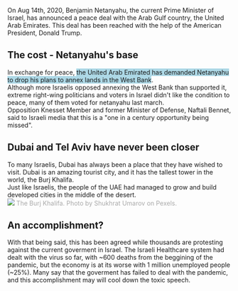 On Aug 14th, 2020, Benjamin Netanyahu, the current Prime Minister of Israel, has announced a peace deal with the Arab Gulf country, the United Arab Emirates. 
This deal has been reached with the help of the American President, Donald Trump.

## The cost - Netanyahu's base 
In exchange for peace, <span style="background: lightblue">the United Arab Emirated has demanded Netanyahu to drop his plans to annex lands in the West Bank</span>. <br />
Although more Israelis opposed annexing the West Bank than supported it, extreme right-wing politicians and voters in Israel didn't like the condition to peace, many of them voted for netanyahu last march. <br />
Opposition Knesset Member and former Minister of Defense, Naftali Bennet, said to Israeli media that this is a "one in a century opportunity being missed".

## Dubai and Tel Aviv have never been closer
To many Israelis, Dubai has always been a place that they have wished to visit. Dubai is an amazing tourist city, and it has the tallest tower in the world, the Burj Khalifa. <br />
Just like Israelis, the people of the UAE had managed to grow and build developed cities in the middle of the desert. <br />
<img src="https://images.pexels.com/photos/1534411/pexels-photo-1534411.jpeg?auto=compress&cs=tinysrgb&h=650&w=940" />
<span style="color: #aaa;">The Burj Khalifa. Photo by Shukhrat Umarov on Pexels.</span>

## An accomplishment?
With that being said, this has been agreed while thousands are protesting against the current goverment in Israel. The Israeli Healthcare system had dealt with the virus so far, with ~600 deaths from the beggining of the pandemic, but the economy is at its worse with 1 million unemployed people (~25%). Many say that the goverment has failed to deal with the pandemic, and this accomplishment may will cool down the toxic speech.